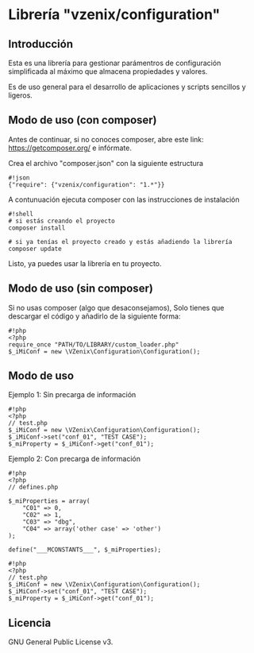 
# Librería "vzenix/configuration"

## Introducción

Esta es una librería para gestionar parámentros de configuración simplificada al 
máximo que almacena propiedades y valores.

Es de uso general para el desarrollo de aplicaciones y scripts sencillos y ligeros.

## Modo de uso (con composer)

Antes de continuar, si no conoces composer, abre este link: https://getcomposer.org/
e infórmate.

Crea el archivo "composer.json" con la siguiente estructura

```
#!json
{"require": {"vzenix/configuration": "1.*"}}
```

A contunuación ejecuta composer con las instrucciones de instalación

```
#!shell
# si estás creando el proyecto
composer install 

# si ya tenías el proyecto creado y estás añadiendo la librería
composer update 
```

Listo, ya puedes usar la librería en tu proyecto.

## Modo de uso (sin composer)

Si no usas composer (algo que desaconsejamos), Solo tienes que descargar 
el código y añadirlo de la siguiente forma:

```
#!php
<?php
require_once "PATH/TO/LIBRARY/custom_loader.php"
$_iMiConf = new \VZenix\Configuration\Configuration();
```

## Modo de uso

Ejemplo 1: Sin precarga de información

```
#!php
<?php
// test.php
$_iMiConf = new \VZenix\Configuration\Configuration();
$_iMiConf->set("conf_01", "TEST CASE");
$_miProperty = $_iMiConf->get("conf_01");
```

Ejemplo 2: Con precarga de información

```
#!php
<?php
// defines.php

$_miProperties = array(
    "C01" => 0,
    "C02" => 1,
    "C03" => "dbg",
    "C04" => array('other case' => 'other')
);

define("___MCONSTANTS___", $_miProperties);
```

```
#!php
<?php
// test.php
$_iMiConf = new \VZenix\Configuration\Configuration();
$_iMiConf->set("conf_01", "TEST CASE");
$_miProperty = $_iMiConf->get("conf_01");
```

## Licencia

GNU General Public License v3.